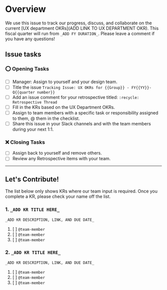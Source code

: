 <!--

Title should be: Tracking Issue: UX OKRs for {{Group}} - FY{{YY}}-Q{{quarter number}}
(e.g. “Tracking Issue: UX OKRs for CI/CD - FY22-Q1”)

See example issues: 

https://gitlab.com/gitlab-org/ci-cd-ux/-/issues/22
https://gitlab.com/gitlab-org/ci-cd-ux/-/issues/21

-->

# Overview

We use this issue to track our progress, discuss, and collaborate on the current [UX department OKRs](ADD LINK TO UX DEPARTMENT OKR). This fiscal quarter will run from `_ADD FY DURATION_`. Please leave a comment if you have any questions!

## Issue tasks 

### :o: Opening Tasks

- [ ] Manager: Assign to yourself and your design team.
- [ ] Title the issue `Tracking Issue: UX OKRs for {{Group}} - FY{{YY}}-Q{{quarter number}}`
- [ ] Add an issue comment for your retrospective titled: `:recycle: Retrospective Thread`
- [ ] Fill in the KRs based on the UX Department OKRs.
- [ ] Assign to team members with a specific task or responsibility assigned to them, @ them in the checklist.
- [ ] Share this issue in your Slack channels and with the team members during your next 1:1.

### :x: Closing Tasks

- [ ] Assign back to yourself and remove others.
- [ ] Review any Retrospective items with your team.

---

## Let's Contribute!

The list below only shows KRs where our team input is required. Once you complete a KR, please check your name off the list.

### 1. `_ADD KR TITLE HERE_`

`_ADD KR DESCRIPTION, LINK, AND DUE DATE_`

1. [ ] `@team-member`
1. [ ] `@team-member`
1. [ ] `@team-member`

### 2. `_ADD KR TITLE HERE_`

`_ADD KR DESCRIPTION, LINK, AND DUE DATE_`

1. [ ] `@team-member`
1. [ ] `@team-member`
1. [ ] `@team-member`

<!--

If a KR has its own tracking table, skip the checkboxes above and add the following comment:

❗ This KR has its own tracking table within the above Issue, please use it to track and discuss it.

-->
